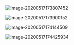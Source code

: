 ![image-20200517173807452](https://tva1.sinaimg.cn/large/007S8ZIlly1gewf1fc4tzj30tc0ec78g.jpg)



![image-20200517173900152](https://tva1.sinaimg.cn/large/007S8ZIlly1gewf1i5z60j30ri0fyk0f.jpg)

![image-20200517174144509](https://tva1.sinaimg.cn/large/007S8ZIlly1gewf1lglogj30ri08678b.jpg)

![image-20200517174425934](https://tva1.sinaimg.cn/large/007S8ZIlly1gewf1r3f0tj30ri0jqaks.jpg)

